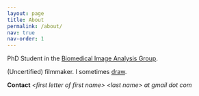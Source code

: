 ```yaml
---
layout: page
title: About
permalink: /about/
nav: true
nav-order: 1
---
```


PhD Student in the [Biomedical Image Analysis Group](http://biomedia.doc.ic.ac.uk/). 

(Uncertified) filmmaker. I sometimes [draw](/art).


__Contact__ _&lt;first letter of first name&gt; &lt;last name&gt; at gmail dot com_